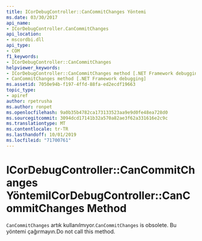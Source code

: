 ```yaml
---
title: ICorDebugController::CanCommitChanges Yöntemi
ms.date: 03/30/2017
api_name:
- ICorDebugController.CanCommitChanges
api_location:
- mscordbi.dll
api_type:
- COM
f1_keywords:
- ICorDebugController::CanCommitChanges
helpviewer_keywords:
- ICorDebugController::CanCommitChanges method [.NET Framework debugging]
- CanCommitChanges method [.NET Framework debugging]
ms.assetid: 7050e94b-f197-4ffd-88fa-ed2ecdf19663
topic_type:
- apiref
author: rpetrusha
ms.author: ronpet
ms.openlocfilehash: 9a0b35b4782ca173133523aa9e9d0fe48ea728d0
ms.sourcegitcommit: 3094dcd17141b32a570a82ae3f62a331616e2c9c
ms.translationtype: MT
ms.contentlocale: tr-TR
ms.lasthandoff: 10/01/2019
ms.locfileid: "71700761"
---
```

# <a name="icordebugcontrollercancommitchanges-method"></a><span data-ttu-id="5125c-102">ICorDebugController::CanCommitChanges Yöntemi</span><span class="sxs-lookup"><span data-stu-id="5125c-102">ICorDebugController::CanCommitChanges Method</span></span>

<span data-ttu-id="5125c-103">`CanCommitChanges` artık kullanılmıyor.</span><span class="sxs-lookup"><span data-stu-id="5125c-103">`CanCommitChanges` is obsolete.</span></span> <span data-ttu-id="5125c-104">Bu yöntemi çağırmayın.</span><span class="sxs-lookup"><span data-stu-id="5125c-104">Do not call this method.</span></span>
